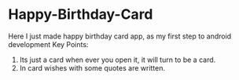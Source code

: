 # Happy-Birthday-Card
Here I just made happy birthday card app, as my first step to android development
Key Points:
1. Its just a card when ever you open it, it will turn to be a card.
2. In card wishes with some  quotes are written.
